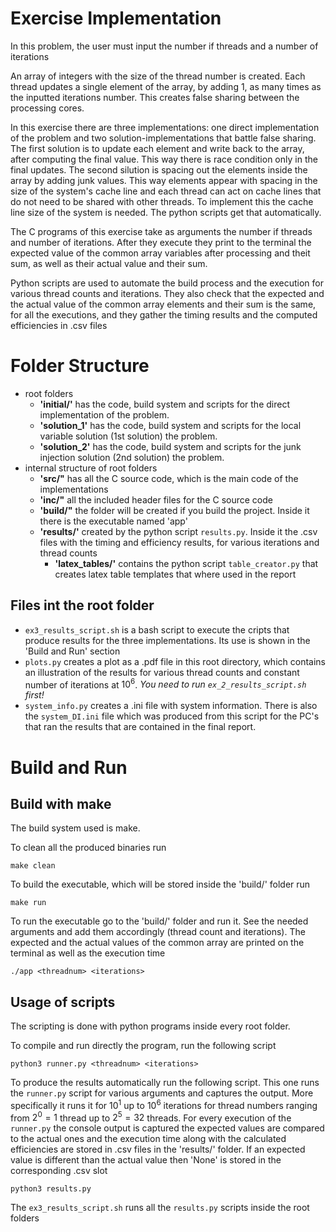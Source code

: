 # Exercise Implementation

In this problem, the user must input the number if threads and a number of iterations

An array of integers with the size of the thread number is created. Each thread updates a single element of the array, by adding 1, as many times as the inputted iterations number. This creates false sharing between the processing cores.

In this exercise there are three implementations: one direct implementation of the problem and two solution-implementations that battle false sharing.
The first solution is to update each element and write back to the array, after computing the final value. This way there is race condition only in the final updates.
The second silution is spacing out the elements inside the array by adding junk values. This way elements appear with spacing in the size of the system's cache line and each thread can act on cache lines that do not need to be shared with other threads. To implement this the cache line size of the system is needed. The python scripts get that automatically.

The C programs of this exercise take as arguments the number if threads and number of iterations.
After they execute they print to the terminal the expected value of the common array variables after processing
and theit sum, as well as
their actual value and their sum.

Python scripts are used to automate the build process and
the execution for various thread counts and iterations.
They also check that the expected and the actual value of the common array elements and their sum is the same, for all the executions,
and they gather the timing results and the computed efficiencies in .csv files

# Folder Structure

- root folders
    - **'initial/'** has the code, build system and scripts for the direct implementation of the problem.
    - **'solution_1'** has the code, build system and scripts for the local variable solution (1st solution) the problem.
    - **'solution_2'** has the code, build system and scripts for the junk injection solution (2nd solution) the problem.
- internal structure of root folders
    - **'src/"** has all the C source code, which is the main code of the implementations
    - **'inc/"** all the included header files for the C source code
    - **'build/"** the folder will be created if you build the project. Inside it there is the executable named 'app'
    - **'results/'** created by the python script `results.py`. Inside it the .csv files with the timing and efficiency results, for various iterations and thread counts
        - **'latex_tables/'** contains the python script `table_creator.py` that creates latex table templates that where used in the report

## Files int the root folder

- `ex3_results_script.sh` is a bash script to execute the cripts that produce results for the three implementations. Its use is shown in the 'Build and Run' section
- `plots.py` creates a plot as a .pdf file in this root directory, which contains an illustration of the results for various thread counts and constant number of iterations at $10^6$. _You need to run `ex_2_results_script.sh` first!_
- `system_info.py` creates a .ini file with system information. There is also the `system_DI.ini` file which was produced from this script for the PC's that ran the results that are contained in the final report.


# Build and Run

## Build with make

The build system used is make.

To clean all the produced binaries run
```
make clean
```

To build the executable, which will be stored inside the 'build/' folder run
```
make run
```

To run the executable go to the 'build/' folder and run it.
See the needed arguments and add them accordingly (thread count and iterations).
The expected and the actual values of the common array are printed on the terminal
as well as the execution time
```
./app <threadnum> <iterations>
```

## Usage of scripts

The scripting is done with python programs inside every root folder.

To compile and run directly the program, run the following script
```
python3 runner.py <threadnum> <iterations>
```

To produce the results automatically run the following script.
This one runs the `runner.py` script for various arguments and captures the output.
More specifically it runs it for $10^1$ up to $10^6$ iterations
for thread numbers ranging from $2^0=1$ thread up to $2^5=32$ threads.
For every execution of the `runner.py` the console output is captured
the expected values are compared to the actual ones
and the execution time along with the calculated efficiencies
are stored in .csv files in the 'results/' folder.
If an expected value is different than the actual value then 'None' is stored in the corresponding .csv slot
```
python3 results.py
```

The `ex3_results_script.sh` runs all the `results.py` scripts inside the root folders